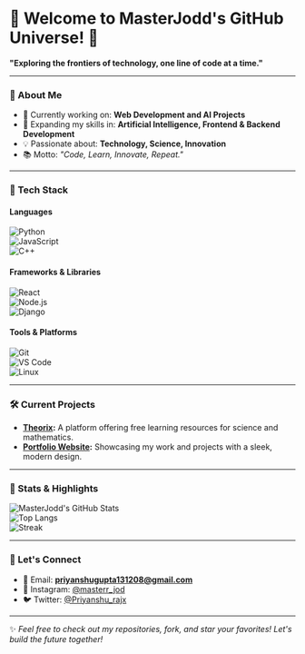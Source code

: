 # 🌌 Welcome to MasterJodd's GitHub Universe! 🚀  

**"Exploring the frontiers of technology, one line of code at a time."**  

---

### 👾 About Me  
- 🔭 Currently working on: **Web Development and AI Projects**  
- 🌱 Expanding my skills in: **Artificial Intelligence, Frontend & Backend Development**  
- 💡 Passionate about: **Technology, Science, Innovation**  
- 📚 Motto: *"Code, Learn, Innovate, Repeat."*  

---

### 🔧 Tech Stack  

#### Languages  
![Python](https://img.shields.io/badge/Python-3776AB?style=for-the-badge&logo=python&logoColor=white)  
![JavaScript](https://img.shields.io/badge/JavaScript-F7DF1E?style=for-the-badge&logo=javascript&logoColor=black)  
![C++](https://img.shields.io/badge/C++-00599C?style=for-the-badge&logo=cplusplus&logoColor=white)  

#### Frameworks & Libraries  
![React](https://img.shields.io/badge/React-61DAFB?style=for-the-badge&logo=react&logoColor=black)  
![Node.js](https://img.shields.io/badge/Node.js-339933?style=for-the-badge&logo=nodedotjs&logoColor=white)  
![Django](https://img.shields.io/badge/Django-092E20?style=for-the-badge&logo=django&logoColor=white)  

#### Tools & Platforms  
![Git](https://img.shields.io/badge/Git-F05032?style=for-the-badge&logo=git&logoColor=white)  
![VS Code](https://img.shields.io/badge/VS%20Code-007ACC?style=for-the-badge&logo=visualstudiocode&logoColor=white)  
![Linux](https://img.shields.io/badge/Linux-FCC624?style=for-the-badge&logo=linux&logoColor=black)  

---

### 🛠️ Current Projects  
- **[Theorix](#):** A platform offering free learning resources for science and mathematics.  
- **[Portfolio Website](#):** Showcasing my work and projects with a sleek, modern design.  

---

### 🚀 Stats & Highlights  

![MasterJodd's GitHub Stats](https://github-readme-stats.vercel.app/api?username=MasterJodd&show_icons=true&theme=radical)  
![Top Langs](https://github-readme-stats.vercel.app/api/top-langs/?username=MasterJodd&layout=compact&theme=radical)  
![Streak](https://github-readme-streak-stats.herokuapp.com/?user=MasterJodd&theme=radical)  

---

### 🌟 Let's Connect  
- 📧 Email: **[priyanshugupta131208@gmail.com](mailto:priyanshugupta131208@gmail.com)**  
- 💬 Instagram: [@masterr_jod](https://www.instagram.com/masterr_jod/)  
- 🐦 Twitter: [@Priyanshu_rajx](https://x.com/Priyanshu_rajx)  

---

✨ *Feel free to check out my repositories, fork, and star your favorites! Let's build the future together!*  
